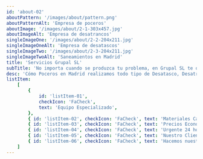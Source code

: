 ```yaml
---
id: 'about-02'
aboutPattern: '/images/about/pattern.png'
aboutPatternAlt: 'Empresa de poceros'
aboutImage: '/images/about/2-1-303x457.jpg'
aboutImageAlt: 'Empresa de desatrancos'
singleImageOne: '/images/about/2-2-204x211.jpg'
singleImageOneAlt: 'Empresa de desatascos'
singleImageTwo: '/images/about/2-3-204x211.jpg'
singleImageTwoAlt: 'Saneamientos en Madrid'
title: 'Servicios Grupal SL'
subTitle: 'No importa cuando se produzca tu problema, en Grupal SL te ofrecemos nuestros servicios 24 horas al día'
desc: 'Cómo Poceros en Madrid realizamos todo tipo de Desatasco, Desatranco, Obra de Pocería, Inspección con cámaras, limpieza de Arquetas, vaciado o limpieza de Fosas Sépticas.'
listItem:
    [
        {
            id: 'listItem-01',
            checkIcon: 'FaCheck',
            text: 'Equipo Especializado',
        },
        { id: 'listItem-02', checkIcon: 'FaCheck', text: 'Materiales Calidad' },
        { id: 'listItem-03', checkIcon: 'FaCheck', text: 'Precios Económicos' },
        { id: 'listItem-04', checkIcon: 'FaCheck', text: 'Urgente 24 horas' },
        { id: 'listItem-05', checkIcon: 'FaCheck', text: 'Nuestro Cliente como principal activo ' },
        { id: 'listItem-06', checkIcon: 'FaCheck', text: 'Hacemos nuestros tus problemas' },
    ]
---
```

